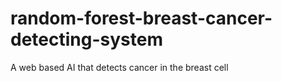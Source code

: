 # random-forest-breast-cancer-detecting-system
A web based AI that detects cancer in the breast cell
